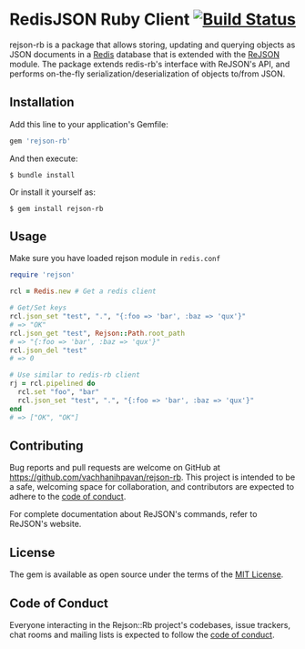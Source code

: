 # RedisJSON Ruby Client [![Build Status](https://travis-ci.com/vachhanihpavan/rejson-rb.svg?token=x85KXUqPs5qJik1EzpyW&branch=master)](https://travis-ci.com/vachhanihpavan/rejson-rb)

rejson-rb is a package that allows storing, updating and querying objects as JSON documents in a [Redis](https://redis.io/) database that is extended with the [ReJSON](https://github.com/RedisJSON/RedisJSON) module. The package extends redis-rb's interface with ReJSON's API, and performs on-the-fly serialization/deserialization of objects to/from JSON.

## Installation

Add this line to your application's Gemfile:

```ruby
gem 'rejson-rb'
```

And then execute:

    $ bundle install

Or install it yourself as:

    $ gem install rejson-rb

## Usage

Make sure you have loaded rejson module in `redis.conf`
```ruby
require 'rejson'

rcl = Redis.new # Get a redis client

# Get/Set keys
rcl.json_set "test", ".", "{:foo => 'bar', :baz => 'qux'}"
# => "OK" 
rcl.json_get "test", Rejson::Path.root_path
# => "{:foo => 'bar', :baz => 'qux'}" 
rcl.json_del "test"
# => 0 

# Use similar to redis-rb client
rj = rcl.pipelined do
  rcl.set "foo", "bar"
  rcl.json_set "test", ".", "{:foo => 'bar', :baz => 'qux'}"
end
# => ["OK", "OK"] 
```
## Contributing

Bug reports and pull requests are welcome on GitHub at https://github.com/vachhanihpavan/rejson-rb. This project is intended to be a safe, welcoming space for collaboration, and contributors are expected to adhere to the [code of conduct](https://github.com/vachhanihpavan/rejson-rb/blob/master/CODE_OF_CONDUCT.md).

For complete documentation about ReJSON's commands, refer to ReJSON's website.

## License

The gem is available as open source under the terms of the [MIT License](https://opensource.org/licenses/MIT).

## Code of Conduct

Everyone interacting in the Rejson::Rb project's codebases, issue trackers, chat rooms and mailing lists is expected to follow the [code of conduct](https://github.com/vachhanihpavan/rejson-rb/blob/master/CODE_OF_CONDUCT.md).